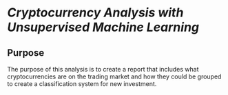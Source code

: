 # _Cryptocurrency Analysis with Unsupervised Machine Learning_

## Purpose

The purpose of this analysis is to create a report that includes what cryptocurrencies are on the trading market and how they could be grouped to create a classification system for new investment.
